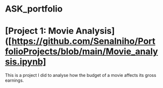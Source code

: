 # ASK_portfolio

# [Project 1: Movie Analysis]([https://github.com/Senalniho/PortfolioProjects/blob/main/Movie_analysis.ipynb]

This is a project I did to analyse how the budget of a movie affects its gross earnings.



